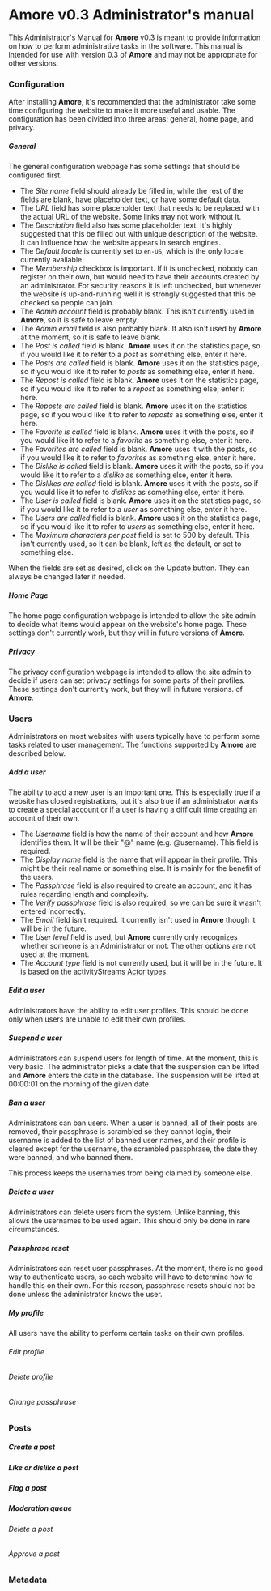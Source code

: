 # **Amore** v0.3 Administrator's manual

This Administrator's Manual for **Amore** v0.3 is meant to provide information on how to perform administrative tasks in the software. This manual is intended for use with version 0.3 of **Amore** and may not be appropriate for other versions.

### Configuration
After installing **Amore**, it's recommended that the administrator take some time configuring the website to make it more useful and usable. The configuration has been divided into three areas: general, home page, and privacy.

##### General
The general configuration webpage has some settings that should be configured first.

+ The *Site name* field should already be filled in, while the rest of the fields are blank, have placeholder text, or have some default data.
+ The *URL* field has some placeholder text that needs to be replaced with the actual URL of the website. Some links may not work without it.
+ The *Description* field also has some placeholder text. It's highly suggested that this be filled out with unique description of the website. It can influence how the website appears in search engines.
+ The *Default locale* is currently set to `en-US`, which is the only locale currently available.
+ The *Membership* checkbox is important. If it is unchecked, nobody can register on their own, but would need to have their accounts created by an administrator. For security reasons it is left unchecked, but whenever the website is up-and-running well it is strongly suggested that this be checked so people can join.
+ The *Admin account* field is probably blank. This isn't currently used in **Amore**, so it is safe to leave empty.
+ The *Admin email* field is also probably blank. It also isn't used by **Amore** at the moment, so it is safe to leave blank.
+ The *Post is called* field is blank. **Amore** uses it on the statistics page, so if you would like it to refer to a *post* as something else, enter it here.
+ The *Posts are called* field is blank. **Amore** uses it on the statistics page, so if you would like it to refer to *posts* as something else, enter it here.
+ The *Repost is called* field is blank. **Amore** uses it on the statistics page, so if you would like it to refer to a *repost* as something else, enter it here.
+ The *Reposts are called* field is blank. **Amore** uses it on the statistics page, so if you would like it to refer to *reposts* as something else, enter it here.
+ The *Favorite is called* field is blank. **Amore** uses it with the posts, so if you would like it to refer to a *favorite* as something else, enter it here.
+ The *Favorites are called* field is blank. **Amore** uses it with the posts, so if you would like it to refer to *favorites* as something else, enter it here.
+ The *Dislike is called* field is blank. **Amore** uses it with the posts, so if you would like it to refer to a *dislike* as something else, enter it here.
+ The *Dislikes are called* field is blank. **Amore** uses it with the posts, so if you would like it to refer to *dislikes* as something else, enter it here.
+ The *User is called* field is blank. **Amore** uses it on the statistics page, so if you would like it to refer to a *user* as something else, enter it here.
+ The *Users are called* field is blank. **Amore** uses it on the statistics page, so if you would like it to refer to *users* as something else, enter it here.
+ The *Maximum characters per post* field is set to 500 by default. This isn't currently used, so it can be blank, left as the default, or set to something else.

When the fields are set as desired, click on the Update button. They can always be changed later if needed.

##### Home Page
The home page configuration webpage is intended to allow the site admin to decide what items would appear on the website's home page. These settings don't currently work, but they will in future versions of **Amore**.

##### Privacy
The privacy configuration webpage is intended to allow the site admin to decide if users can set privacy settings for some parts of their profiles. These settings don't currently work, but they will in future versions. of **Amore**.

### Users
Administrators on most websites with users typically have to perform some tasks related to user management. The functions supported by **Amore** are described below.

##### Add a user
The ability to add a new user is an important one. This is especially true if a website has closed registrations, but it's also true if an administrator wants to create a special account or if a user is having a difficult time creating an account of their own.

+ The *Username* field is how the name of their account and how **Amore** identifies them. It will be their "@" name (e.g. @username). This field is required.
+ The *Display name* field is the name that will appear in their profile. This might be their real name or something else. It is mainly for the benefit of the users.
+ The *Passphrase* field is also required to create an account, and it has rules regarding length and complexity.
+ The *Verify passphrase* field is also required, so we can be sure it wasn't entered incorrectly.
+ The *Email* field isn't required. It currently isn't used in **Amore** though it will be in the future.
+ The *User level* field is used, but **Amore** currently only recognizes whether someone is an Administrator or not. The other options are not used at the moment.
+ The *Account type* field is not currently used, but it will be in the future. It is based on the activityStreams [Actor types](https://www.w3.org/TR/activitystreams-core/#actors).

##### Edit a user
Administrators have the ability to edit user profiles. This should be done only when users are unable to edit their own profiles.

##### Suspend a user
Administrators can suspend users for length of time. At the moment, this is very basic. The administrator picks a date that the suspension can be lifted and **Amore** enters the date in the database. The suspension will be lifted at 00:00:01 on the morning of the given date.

##### Ban a user
Administrators can ban users. When a user is banned, all of their posts are removed, their passphrase is scrambled so they cannot login, their username is added to the list of banned user names, and their profile is cleared except for the username, the scrambled passphrase, the date they were banned, and who banned them.

This process keeps the usernames from being claimed by someone else.

##### Delete a user
Administrators can delete users from the system. Unlike banning, this allows the usernames to be used again. This should only be done in rare circumstances.

##### Passphrase reset
Administrators can reset user passphrases. At the moment, there is no good way to authenticate users, so each website will have to determine how to handle this on their own. For this reason, passphrase resets should not be done unless the administrator knows the user.

##### My profile
All users have the ability to perform certain tasks on their own profiles.

###### Edit profile

###### Delete profile

###### Change passphrase

### Posts

##### Create a post

##### Like or dislike a post

##### Flag a post

##### Moderation queue

###### Delete a post

###### Approve a post

### Metadata
